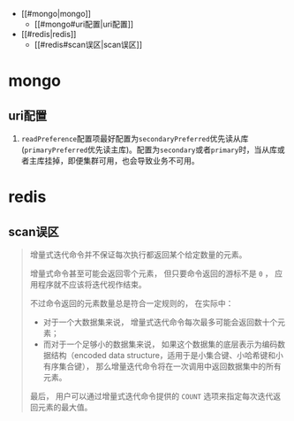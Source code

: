 - [[#mongo|mongo]]
	- [[#mongo#uri配置|uri配置]]
- [[#redis|redis]]
	- [[#redis#scan误区|scan误区]]


# mongo

## uri配置

1. `readPreference`配置项最好配置为`secondaryPreferred`优先读从库(`primaryPreferred`优先读主库)。配置为`secondary`或者`primary`时，当从库或者主库挂掉，即便集群可用，也会导致业务不可用。

# redis

## scan误区

> 增量式迭代命令并不保证每次执行都返回某个给定数量的元素。
> 
> 
> 增量式命令甚至可能会返回零个元素， 但只要命令返回的游标不是 `0` ， 应用程序就不应该将迭代视作结束。
> 
> 不过命令返回的元素数量总是符合一定规则的， 在实际中：
> 
> - 对于一个大数据集来说， 增量式迭代命令每次最多可能会返回数十个元素；
> - 而对于一个足够小的数据集来说， 如果这个数据集的底层表示为编码数据结构（encoded data structure，适用于是小集合键、小哈希键和小有序集合键）， 那么增量迭代命令将在一次调用中返回数据集中的所有元素。
> 
> 最后， 用户可以通过增量式迭代命令提供的 `COUNT` 选项来指定每次迭代返回元素的最大值。